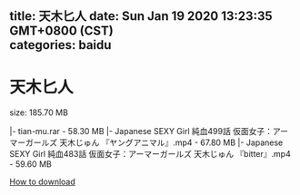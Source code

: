 
title: 天木匕人
date: Sun Jan 19 2020 13:23:35 GMT+0800 (CST)    
categories: baidu
---

# 天木匕人
size: 185.70 MB
 
 
|- tian-mu.rar - 58.30 MB
|- Japanese SEXY Girl 純血499話 仮面女子：アーマーガールズ 天木じゅん 『ヤングアニマル』.mp4 - 67.80 MB
|- Japanese SEXY Girl 純血483話 仮面女子：アーマーガールズ 天木じゅん 『bitter』.mp4 - 59.60 MB

[How to download](https://bpcam.bemobtrk.com/go/2ceec3aa-1ca2-46d6-b9ff-aaa5c184517c?jno=25)